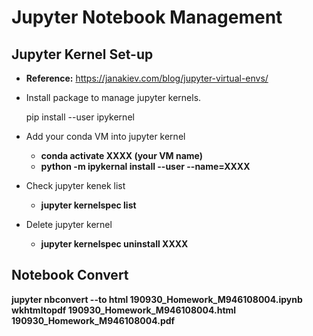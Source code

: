 # Jupyter Notebook Management

## Jupyter Kernel Set-up
* **Reference:** https://janakiev.com/blog/jupyter-virtual-envs/

* Install package to manage jupyter kernels.

    pip install --user ipykernel
  
* Add your conda VM into jupyter kernel
  * **conda activate XXXX (your VM name)**
  * **python -m ipykernal install --user --name=XXXX**
  
* Check jupyter kenek list
  
  * **jupyter kernelspec list**
  
* Delete jupyter kernel
  * **jupyter kernelspec uninstall XXXX**
    
## Notebook Convert
**jupyter nbconvert --to html 190930_Homework_M946108004.ipynb**
**wkhtmltopdf 190930_Homework_M946108004.html 190930_Homework_M946108004.pdf**